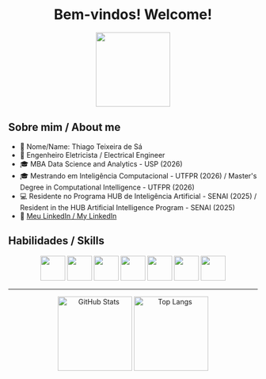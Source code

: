 <center><h1> Bem-vindos! Welcome! </h1></center>

<p align="center"><img src="https://media0.giphy.com/media/v1.Y2lkPTc5MGI3NjExdzI0Y3ZwMmx4cTF6OHN4ajVqNWRwcnE3b2dtaGUzbDJyaHduZnE2NSZlcD12MV9pbnRlcm5hbF9naWZfYnlfaWQmY3Q9Zw/58OujxlE7e19Mjv0gj/giphy.webp" width="150px"></p>

## Sobre mim / About me

- 💁 Nome/Name: Thiago Teixeira de Sá <br>
- 🔌 Engenheiro Eletricista / Electrical Engineer <br>
- 🎓 MBA Data Science and Analytics - USP (2026) <br>
- 🎓 Mestrando em Inteligência Computacional - UTFPR (2026) / Master's Degree in Computational Intelligence - UTFPR (2026) <br>
- 💻 Residente no Programa HUB de Inteligência Artificial - SENAI (2025) / Resident in the HUB Artificial Intelligence Program - SENAI (2025) <br>
- 🔗 [Meu LinkedIn / My LinkedIn](https://www.linkedin.com/in/thiagotxrsa/)

## Habilidades / Skills

<p align="center"><img src="https://cdn.jsdelivr.net/gh/devicons/devicon@latest/icons/python/python-plain-wordmark.svg" width="50px">
<img src="https://cdn.jsdelivr.net/gh/devicons/devicon@latest/icons/c/c-plain.svg" width="50px">
<img src="https://cdn.jsdelivr.net/gh/devicons/devicon@latest/icons/git/git-plain-wordmark.svg" width="50px">
<img src="https://cdn.jsdelivr.net/gh/devicons/devicon@latest/icons/github/github-original-wordmark.svg" width="50px">
<img src="https://cdn.jsdelivr.net/gh/devicons/devicon@latest/icons/spyder/spyder-plain-wordmark.svg" width="50px">
<img src="https://cdn.jsdelivr.net/gh/devicons/devicon@latest/icons/matlab/matlab-original.svg" width="50px">
<img src="https://cdn.jsdelivr.net/gh/devicons/devicon@latest/icons/jupyter/jupyter-original-wordmark.svg" width="50px" />    
</p>


<hr>       

<div align="center">
  <img src="https://github-readme-stats.vercel.app/api?username=thiagotxr&show_icons=true&theme=transparent&rank_icon=github" alt="GitHub Stats" height="150px"/>
  <img src="https://github-readme-stats.vercel.app/api/top-langs/?username=thiagotxr&layout=compact&theme=transparent" alt="Top Langs" height="150px"/>
</div>


          
          

